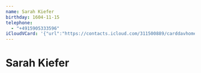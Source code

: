 ```yaml
---
name: Sarah Kiefer
birthday: 1604-11-15
telephone:
  - "+4915905333596"
iCloudVCard: '{"url":"https://contacts.icloud.com/311500889/carddavhome/card/A2CBCFEC-3270-46F3-BE84-881C181598A5.vcf","etag":"\"l4soi7xv\"","data":"BEGIN:VCARD\r\nVERSION:3.0\r\nFN:\r\nN:Kiefer;Sarah;;;\r\nUID:515B1F8C-0A68-4E3F-99E2-CFC7C38444BA\r\nBDAY;VALUE=date:1604-11-15\r\nPRODID:-//Apple Inc.//iOS 17.1.1//EN\r\nREV:2025-04-03T22:05:19Z\r\nORG:;\r\nTEL:+4915905333596\r\nX-IMAGETYPE:PHOTO\r\nEND:VCARD"}'
---
```

# Sarah Kiefer